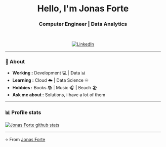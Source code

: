 <h1 align="center"> Hello, I'm Jonas Forte </h1>

<h3 align="center">  Computer Engineer   |   Data Analytics </h3> <br>

<p align="center"> 
<a href="https://www.linkedin.com/in/sulthannk/"><img alt="LinkedIn" src="https://img.shields.io/badge/-Jonas_Forte-blue?style=flat-square&logo=Linkedin&logoColor=white&link=https://www.linkedin.com/in/jonas-forte/"></a>
</p>

---------------------------------------------------------------------------------------------------------------------------------------------------------------------------------
### 🤔 About
-  **Working :**  Development  :computer: | Data :bar_chart: 
-  **Learning :** Cloud :cloud: | Data Science ♾️
-  **Hobbies :** Books :books: | Music :headphones: | Beach 🏖️
-  **Ask me about :** Solutions, i have a lot of them

---------------------------------------------------------------------------------------------------------------------------------------------------------------------------------

### 📊 Profile stats

[![Jonas Forte github stats](https://github-readme-stats.vercel.app/api?username=jonasfor&show_icons=true&title_color=fff&icon_color=79ff97&text_color=9f9f9f&bg_color=151515)](https://github.com/jonasfor/github-readme-stats)

-------------------------------------------------------------------------------------------------------------------------------------------------------------------------------

⭐️ From [Jonas Forte](http://www.github.com/jonasfor)

